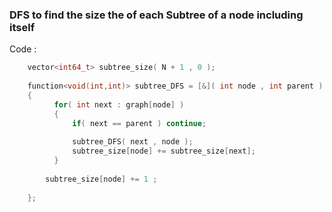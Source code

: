 ### DFS to find the size the of each Subtree of a node including itself

Code :

```cpp
    vector<int64_t> subtree_size( N + 1 , 0 );
    
    function<void(int,int)> subtree_DFS = [&]( int node , int parent )
    {
	      for( int next : graph[node] )
	      {
	          if( next == parent ) continue;
	          
	          subtree_DFS( next , node );
	          subtree_size[node] += subtree_size[next];
	      }
	      
		subtree_size[node] += 1 ; 
		
    };
```
